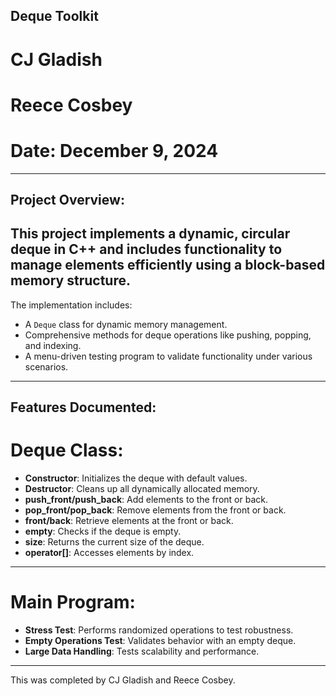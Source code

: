## Deque Toolkit
# CJ Gladish
# Reece Cosbey
# Date: December 9, 2024
---
## Project Overview:
This project implements a dynamic, circular deque in C++ and includes functionality to manage elements efficiently using a block-based memory structure. 
---
The implementation includes:

- A `Deque` class for dynamic memory management.
- Comprehensive methods for deque operations like pushing, popping, and indexing.
- A menu-driven testing program to validate functionality under various scenarios.
---
## Features Documented:
# Deque Class:

- **Constructor**: Initializes the deque with default values.
- **Destructor**: Cleans up all dynamically allocated memory.
- **push_front/push_back**: Add elements to the front or back.
- **pop_front/pop_back**: Remove elements from the front or back.
- **front/back**: Retrieve elements at the front or back.
- **empty**: Checks if the deque is empty.
- **size**: Returns the current size of the deque.
- **operator[]**: Accesses elements by index.
---
# Main Program:

- **Stress Test**: Performs randomized operations to test robustness.
- **Empty Operations Test**: Validates behavior with an empty deque.
- **Large Data Handling**: Tests scalability and performance.
---
This was completed by CJ Gladish and Reece Cosbey.
